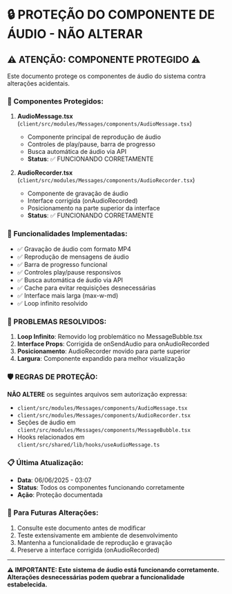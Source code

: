 # 🔒 PROTEÇÃO DO COMPONENTE DE ÁUDIO - NÃO ALTERAR

## ⚠️ ATENÇÃO: COMPONENTE PROTEGIDO ⚠️

Este documento protege os componentes de áudio do sistema contra alterações acidentais.

### 📁 Componentes Protegidos:

1. **AudioMessage.tsx** (`client/src/modules/Messages/components/AudioMessage.tsx`)
   - Componente principal de reprodução de áudio
   - Controles de play/pause, barra de progresso
   - Busca automática de áudio via API
   - **Status**: ✅ FUNCIONANDO CORRETAMENTE

2. **AudioRecorder.tsx** (`client/src/modules/Messages/components/AudioRecorder.tsx`)
   - Componente de gravação de áudio
   - Interface corrigida (onAudioRecorded)
   - Posicionamento na parte superior da interface
   - **Status**: ✅ FUNCIONANDO CORRETAMENTE

### 🔧 Funcionalidades Implementadas:

- ✅ Gravação de áudio com formato MP4
- ✅ Reprodução de mensagens de áudio
- ✅ Barra de progresso funcional
- ✅ Controles play/pause responsivos
- ✅ Busca automática de áudio via API
- ✅ Cache para evitar requisições desnecessárias
- ✅ Interface mais larga (max-w-md)
- ✅ Loop infinito resolvido

### 🚨 PROBLEMAS RESOLVIDOS:

1. **Loop Infinito**: Removido log problemático no MessageBubble.tsx
2. **Interface Props**: Corrigida de onSendAudio para onAudioRecorded
3. **Posicionamento**: AudioRecorder movido para parte superior
4. **Largura**: Componente expandido para melhor visualização

### 🛡️ REGRAS DE PROTEÇÃO:

**NÃO ALTERE** os seguintes arquivos sem autorização expressa:
- `client/src/modules/Messages/components/AudioMessage.tsx`
- `client/src/modules/Messages/components/AudioRecorder.tsx`
- Seções de áudio em `client/src/modules/Messages/components/MessageBubble.tsx`
- Hooks relacionados em `client/src/shared/lib/hooks/useAudioMessage.ts`

### 📋 Última Atualização:
- **Data**: 06/06/2025 - 03:07
- **Status**: Todos os componentes funcionando corretamente
- **Ação**: Proteção documentada

### 🔄 Para Futuras Alterações:
1. Consulte este documento antes de modificar
2. Teste extensivamente em ambiente de desenvolvimento
3. Mantenha a funcionalidade de reprodução e gravação
4. Preserve a interface corrigida (onAudioRecorded)

---
**⚠️ IMPORTANTE: Este sistema de áudio está funcionando corretamente. Alterações desnecessárias podem quebrar a funcionalidade estabelecida.**